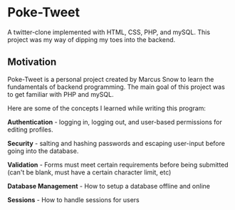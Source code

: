 # Poke-Tweet

A twitter-clone implemented with HTML, CSS, PHP, and mySQL. This project was my way of dipping my toes into the backend.

## Motivation

Poke-Tweet is a personal project created by Marcus Snow to learn the fundamentals of backend programming. The main goal of this project was to get familiar with PHP and mySQL.

Here are some of the concepts I learned while writing this program:

**Authentication** - logging in, logging out, and user-based permissions for editing profiles.

**Security** - salting and hashing passwords and escaping user-input before going into the database.

**Validation** - Forms must meet certain requirements before being submitted (can't be blank, must have a certain character limit, etc)

**Database Management** - How to setup a database offline and online

**Sessions** - How to handle sessions for users

